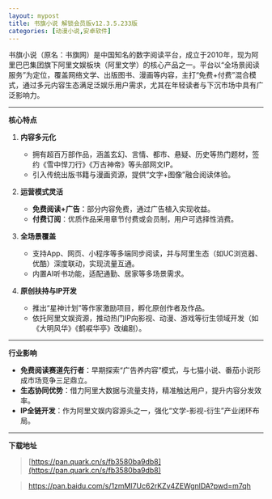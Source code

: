 ```yaml
---
layout: mypost
title: 书旗小说 解锁会员版v12.3.5.233版
categories: [动漫小说,安卓软件]
---
```


书旗小说（原名：书旗网）是中国知名的数字阅读平台，成立于2010年，现为阿里巴巴集团旗下阿里文娱板块（阿里文学）的核心产品之一。平台以“全场景阅读服务”为定位，覆盖网络文学、出版图书、漫画等内容，主打“免费+付费”混合模式，通过多元内容生态满足泛娱乐用户需求，尤其在年轻读者与下沉市场中具有广泛影响力。  

---

**核心特点**  
1. **内容多元化**  
   - 拥有超百万部作品，涵盖玄幻、言情、都市、悬疑、历史等热门题材，签约《雪中悍刀行》《万古神帝》等头部网文IP。  
   - 引入传统出版书籍与漫画资源，提供“文字+图像”融合阅读体验。  

2. **运营模式灵活**  
   - **免费阅读+广告**：部分内容免费，通过广告植入实现收益。  
   - **付费订阅**：优质作品采用章节付费或会员制，用户可选择性消费。  

3. **全场景覆盖**  
   - 支持App、网页、小程序等多端同步阅读，并与阿里生态（如UC浏览器、优酷）深度联动，实现流量互通。  
   - 内置AI听书功能，适配通勤、居家等多场景需求。  

4. **原创扶持与IP开发**  
   - 推出“星神计划”等作家激励项目，孵化原创作者及作品。  
   - 依托阿里文娱资源，推动热门IP向影视、动漫、游戏等衍生领域开发（如《大明风华》《鹤唳华亭》改编剧）。  

---

**行业影响**  
- **免费阅读赛道先行者**：早期探索“广告养内容”模式，与七猫小说、番茄小说形成市场竞争三足鼎立。  
- **生态协同优势**：借力阿里大数据与流量支持，精准触达用户，提升内容分发效率。  
- **IP全链开发**：作为阿里文娱内容源头之一，强化“文学-影视-衍生”产业闭环布局。  

---

**下载地址**  

> [https://pan.quark.cn/s/fb3580ba9db8](https://pan.quark.cn/s/fb3580ba9db8)

> [https://pan.baidu.com/s/1zmMl7Uc62rKZv4ZEWgnlDA?pwd=m7qh ](https://pan.baidu.com/s/1zmMl7Uc62rKZv4ZEWgnlDA?pwd=m7qh)
